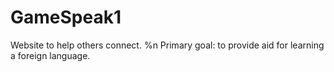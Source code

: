 # GameSpeak1
Website to help others connect. %n 
Primary goal: to provide aid for learning a foreign language.
